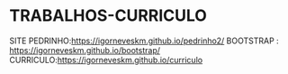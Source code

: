 # TRABALHOS-CURRICULO
SITE PEDRINHO:https://igorneveskm.github.io/pedrinho2/
BOOTSTRAP : https://igorneveskm.github.io/bootstrap/
CURRICULO:https://igorneveskm.github.io/curriculo
